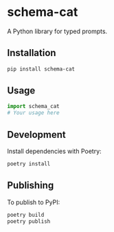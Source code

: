 # schema-cat

A Python library for typed prompts.

## Installation

```bash
pip install schema-cat
```

## Usage

```python
import schema_cat
# Your usage here
```

## Development

Install dependencies with Poetry:

```bash
poetry install
```

## Publishing

To publish to PyPI:

```bash
poetry build
poetry publish
``` 